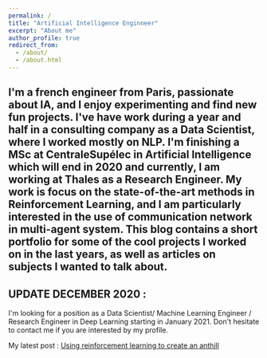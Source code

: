 ```yaml
---
permalink: /
title: "Artificial Intelligence Enginneer"
excerpt: "About me"
author_profile: true
redirect_from: 
  - /about/
  - /about.html
---
```


I'm a french engineer from Paris, passionate about IA, and I enjoy experimenting and find new fun projects.
I've have work during a year and half in a consulting company as a Data Scientist, where I worked mostly on NLP.
I'm finishing a MSc at CentraleSupélec in Artificial Intelligence which will end in 2020 and currently, I am working at Thales as a Research Engineer.
My work is focus on the state-of-the-art methods in Reinforcement Learning, and I am particularly interested in the use of communication network in multi-agent system.
This blog contains a short portfolio for some of the cool projects I worked on in the last years, as well as articles on subjects I wanted to talk about.
---

## UPDATE DECEMBER 2020 :
I'm looking for a position as a Data Scientist/ Machine Learning Engineer / Research Engineer in Deep Learning starting in January 2021.
Don't hesitate to contact me if you are interested by my profile.

My latest post : [Using reinforcement learning to create an anthill](https://antoninduval.github.io/posts/2020/04/blog-post-2/)
